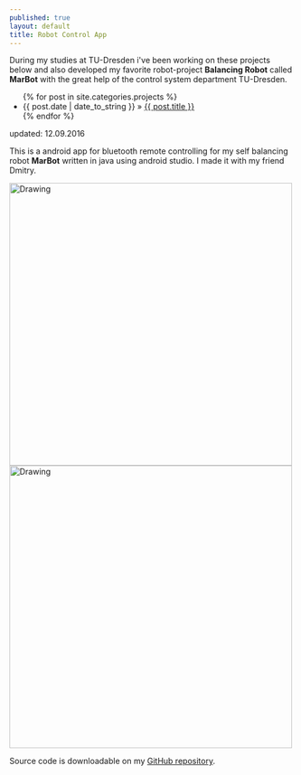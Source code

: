 ```yaml
---
published: true
layout: default
title: Robot Control App
---
```


During my studies at TU-Dresden i've been working on these projects below and also developed my favorite robot-project **Balancing Robot** called **MarBot** with the great help of the control system department TU-Dresden.

<div id="home">
  <ul class="posts">
    {% for post in site.categories.projects %}
      <li><span>{{ post.date | date_to_string }}</span> &raquo; <a href="{{ site.baseurl }}{{ post.url }}">{{ post.title }}</a></li>
    {% endfor %}
  </ul>
</div>

<p class="publish_date"> updated: 12.09.2016</p>

This is a android app for bluetooth remote controlling for my self balancing robot **MarBot** written in java using android studio. I made it with my friend Dmitry.


<img src="{{ site.baseurl }}/images/marbot/app/img1.jpg" alt="Drawing" style="width: 500px;"/>

<img src="{{ site.baseurl }}/images/marbot/app/img2.jpg" alt="Drawing" style="width: 500px;"/>

Source code is downloadable on my [GitHub repository](https://github.com/bolorkhuu/marbot-control).